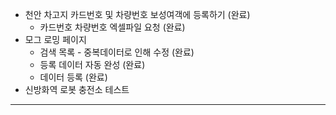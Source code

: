 - 천안 차고지 카드번호 및 차량번호 보성여객에 등록하기 (완료)
	- 카드번호 차량번호 엑셀파일 요청 (완료)
- 모그 로밍 페이지
	- 검색 목록 - 중복데이터로 인해 수정 (완료)
	- 등록 데이터 자동 완성 (완료)
	- 데이터 등록 (완료)
- 신방화역 로봇 충전소 테스트

----
